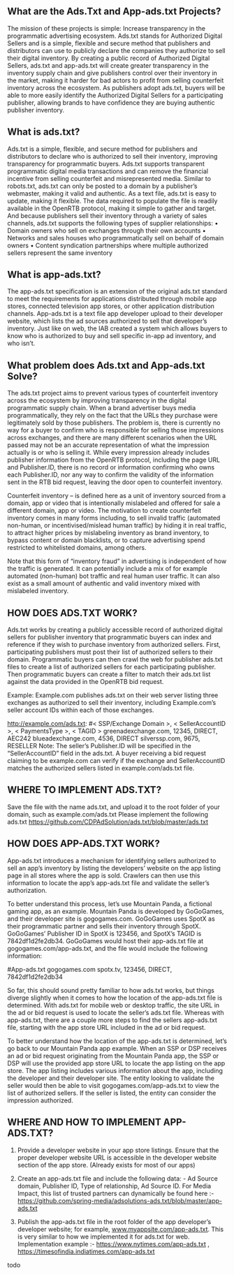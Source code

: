 ## What are the Ads.Txt and App-ads.txt Projects?
The mission of these projects is simple: Increase transparency in the programmatic advertising ecosystem. Ads.txt stands for Authorized Digital Sellers and is a simple, flexible and secure method that publishers and distributors can use to publicly declare the companies they authorize to sell their digital inventory.
By creating a public record of Authorized Digital Sellers, ads.txt and app-ads.txt will create greater transparency in the inventory supply chain and give publishers control over their inventory in the market, making it harder for bad actors to profit from selling counterfeit inventory across the ecosystem. As publishers adopt ads.txt, buyers will be able to more easily identify the Authorized Digital Sellers for a participating publisher, allowing brands to have confidence they are buying authentic publisher inventory.


## What is ads.txt?
Ads.txt is a simple, flexible, and secure method for publishers and distributors to declare who is authorized to sell their inventory, improving transparency for programmatic buyers.
Ads.txt supports transparent programmatic digital media transactions and can remove the financial incentive from selling counterfeit and misrepresented media. Similar to robots.txt, ads.txt can only be posted to a domain by a publisher’s webmaster, making it valid and authentic. As a text file, ads.txt is easy to update, making it flexible. The data required to populate the file is readily available in the OpenRTB protocol, making it simple to gather and target. And because publishers sell their inventory through a variety of sales channels, ads.txt supports the following types of supplier relationships:
• Domain owners who sell on exchanges through their own accounts • Networks and sales houses who programmatically sell on behalf of domain owners • Content syndication partnerships where multiple authorized sellers represent the same inventory

## What is app-ads.txt?
The app-ads.txt specification is an extension of the original ads.txt standard to meet the requirements for applications distributed through mobile app stores, connected television app stores, or other application distribution channels. App-ads.txt is a text file app developer upload to their developer website, which lists the ad sources authorized to sell that developer’s inventory. Just like on web, the IAB created a system which allows buyers to know who is authorized to buy and sell specific in-app ad inventory, and who isn’t.

## What problem does Ads.txt and App-ads.txt Solve?
The ads.txt project aims to prevent various types of counterfeit inventory across the ecosystem by improving transparency in the digital programmatic supply chain. When a brand advertiser buys media programmatically, they rely on the fact that the URLs they purchase were legitimately sold by those publishers. The problem is, there is currently no way for a buyer to confirm who is responsible for selling those impressions across exchanges, and there are many different scenarios when the URL passed may not be an accurate representation of what the impression actually is or who is selling it. While every impression already includes publisher information from the OpenRTB protocol, including the page URL and Publisher.ID, there is no record or information confirming who owns each Publisher.ID, nor any way to confirm the validity of the information sent in the RTB bid request, leaving the door open to counterfeit inventory.

Counterfeit inventory – is defined here as a unit of inventory sourced from a domain, app or video that is intentionally mislabeled and offered for sale a different domain, app or video. The motivation to create counterfeit inventory comes in many forms including, to sell invalid traffic (automated non-human, or incentivised/mislead human traffic) by hiding it in real traffic, to attract higher prices by mislabeling inventory as brand inventory, to bypass content or domain blacklists, or to capture advertising spend restricted to whitelisted domains, among others.

Note that this form of “inventory fraud” in advertising is independent of how the traffic is generated. It can potentially include a mix of for example automated (non-human) bot traffic and real human user traffic. It can also exist as a small amount of authentic and valid inventory mixed with mislabeled inventory.

## HOW DOES ADS.TXT WORK?
Ads.txt works by creating a publicly accessible record of authorized digital sellers for publisher inventory that programmatic buyers can index and reference if they wish to purchase inventory from authorized sellers. First, participating publishers must post their list of authorized sellers to their domain. Programmatic buyers can then crawl the web for publisher ads.txt files to create a list of authorized sellers for each participating publisher. Then programmatic buyers can create a filter to match their ads.txt list against the data provided in the OpenRTB bid request.

Example: Example.com publishes ads.txt on their web server listing three exchanges as authorized to sell their inventory, including Example.com’s seller account IDs within each of those exchanges.

http://example.com/ads.txt: #< SSP/Exchange Domain >, < SellerAccountID >, < PaymentsType >, < TAGID > greenadexchange.com, 12345, DIRECT, AEC242 blueadexchange.com, 4536, DIRECT silverssp.com, 9675, RESELLER
Note: The seller’s Publisher.ID will be specified in the “SellerAccountID” field in the ads.txt. A buyer receiving a bid request claiming to be example.com can verify if the exchange and SellerAccountID matches the authorized sellers listed in example.com/ads.txt file.

## WHERE TO IMPLEMENT ADS.TXT?
Save the file with the name ads.txt, and upload it to the root folder of your domain, such as example.com/ads.txt
Please implement the following ads.txt
https://github.com/CDPAdSolution/ads.txt/blob/master/ads.txt


## HOW DOES APP-ADS.TXT WORK?
App-ads.txt introduces a mechanism for identifying sellers authorized to sell an app’s inventory by listing the developers’ website on the app listing page in all stores where the app is sold. Crawlers can then use this information to locate the app’s app-ads.txt file and validate the seller’s authorization.

To better understand this process, let’s use Mountain Panda, a fictional gaming app, as an example. Mountain Panda is developed by GoGoGames, and their developer site is gogogames.com. GoGoGames uses SpotX as their programmatic partner and sells their inventory through SpotX. GoGoGames’ Publisher ID in SpotX is 123456, and SpotX’s TAGID is 7842df1d2fe2db34. GoGoGames would host their app-ads.txt file at gogogames.com/app-ads.txt, and the file would include the following information:

#App-ads.txt gogogames.com
spotx.tv, 123456, DIRECT, 7842df1d2fe2db34

So far, this should sound pretty familiar to how ads.txt works, but things diverge slightly when it comes to how the location of the app-ads.txt file is determined. With ads.txt for mobile web or desktop traffic, the site URL in the ad or bid request is used to locate the seller’s ads.txt file. Whereas with app-ads.txt, there are a couple more steps to find the sellers app-ads.txt file, starting with the app store URL included in the ad or bid request. 

To better understand how the location of the app-ads.txt is determined, let’s go back to our Mountain Panda app example. When an SSP or DSP receives an ad or bid request originating from the Mountain Panda app, the SSP or DSP will use the provided app store URL to locate the app listing on the app store.  The app listing includes various information about the app, including the developer and their developer site. The entity looking to validate the seller would then be able to visit gogogames.com/app-ads.txt to view the list of authorized sellers. If the seller is listed, the entity can consider the impression authorized.

## WHERE AND HOW TO IMPLEMENT APP-ADS.TXT?
1.	Provide a developer website in your app store listings. Ensure that the proper developer website URL is accessible in the developer website section of the app store. (Already exists for most of our apps)

2.	Create an app-ads.txt file and include the following data: - Ad Source domain, Publisher ID, Type of relationship, Ad Source ID. For Media Impact, this list of trusted partners can dynamically be found here :-  https://github.com/spring-media/adsolutions-ads.txt/blob/master/app-ads.txt

3.	Publish the app-ads.txt file in the root folder of the app developer’s developer website; for example, www.myappsite.com/app-ads.txt. This is very similar to how we implemented it for ads.txt for web.
Implementation example :- https://www.nytimes.com/app-ads.txt  , https://timesofindia.indiatimes.com/app-ads.txt

todo

